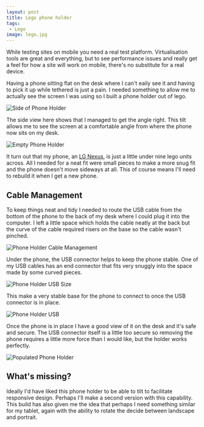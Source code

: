 ```yaml
---
layout: post
title: Lego phone holder
tags:
 - Lego
image: lego.jpg
---
```

While testing sites on mobile you need a real test platform. Virtualisation tools are great and everything, but to see performance issues and really get a feel for how a site will work on mobile, there's no substitute for a real device.

Having a phone sitting flat on the desk where I can't eaily see it and having to pick it up while tethered is just a pain. I needed something to allow me to actually see the screen I was using so I built a phone holder out of lego.

![Side of Phone Holder](/img/code/holder-side.jpg "Side of Phone Holder")

The side view here shows that I managed to get the angle right. This tilt allows me to see the screen at a comfortable angle from where the phone now sits on my desk.

![Empty Phone Holder](/img/code/holder-empty.jpg "Empty Phone Holder")

It turn out that my phone, an [LG Nexus](http://www.lg.com/uk/mobile-phones/lg-D821), is just a little under nine lego units across. All I needed for a neat fit were small pieces to make a more snug fit and the phone doesn't move sideways at all. This of course means I'll need to rebuild it when I get a new phone.

## Cable Management

To keep things neat and tidy I needed to route the USB cable from the bottom of the phone to the back of my desk where I could plug it into the computer. I left a little space which holds the cable neatly at the back but the curve of the cable required risers on the base so the cable wasn't pinched.

![Phone Holder Cable Management](/img/code/holder-back.jpg "Phone Holder Cable Management")

Under the phone, the USB connector helps to keep the phone stable. One of my USB cables has an end connector that fits very snuggly into the space made by some curved pieces.

![Phone Holder USB Size](/img/code/holder-usb-empty.jpg "Phone Holder USB Size")

This make a very stable base for the phone to connect to once the USB connector is in place.
 
![Phone Holder USB](/img/code/holder-usb.jpg "Phone Holder USB")

Once the phone is in place I have a good view of it on the desk and it's safe and secure. The USB connector itself is a little too secure so removing the phone requires a little more force than I would like, but the holder works perfectly.

![Populated Phone Holder](/img/code/holder.jpg "Populated Phone Holder")

## What's missing?

Ideally I'd have liked this phone holder to be able to tilt to facilitate responsive design. Perhaps I'll make a second version with this capability. This build has also given me the idea that perhaps I need something similar for my tablet, again with the ability to rotate the decide between landscape and portrait.
